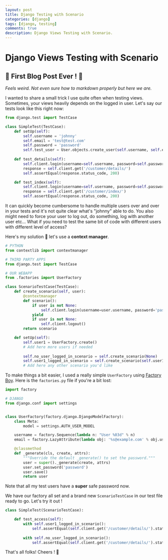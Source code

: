 ```yaml
---
layout: post
title: Django Testing with Scenario
categories: [django]
tags: [django, testing]
comments: true
description: Django Views Testing with Scenario.
---
```


# Django Views Testing with Scenario
## :tada: First Blog Post Ever ! :tada:
_Feels weird. Not even sure how to markdown properly but here we are._

I wanted to share a small trick I use quite often when testing views.
Sometimes, your views heavily depends on the logged in user.
Let's say our tests look like this right now:

```python
from django.test import TestCase

class SimpleTest(TestCase):
    def setUp(self):
        self.username = 'johnny'
        self.email = 'test@test.com'
        self.password = 'password'        
        self.test_user = User.objects.create_user(self.username, self.email, self.password)
    
    def test_details(self):
        self.client.login(username=self.username, password=self.password)
        response = self.client.get('/customer/details/')
        self.assertEqual(response.status_code, 200)

    def test_index(self):
        self.client.login(username=self.username, password=self.password)
        response = self.client.get('/customer/index/')
        self.assertEqual(response.status_code, 200)
```
It can quickly become cumbersome to handle multiple users over and over in your tests and it's not quite clear what's "johnny" able to do.
You also might need to force your user to log out, do something, log with another user etc...
What if you need to test the same bit of code with different users with different level of access? 

Here's my solution :gift: let's use a **context manager**.

```python
# PYTHON
from contextlib import contextmanager

# THIRD PARTY APPS
from django.test import TestCase

# OUR WEBAPP
from .factories import UserFactory 

class ScenarioTestCase(TestCase):
    def create_scenario(self, user):
        @contextmanager
        def scenario():
            if user is not None:
                self.client.login(username=user.username, password='password')
            yield
            if user is not None:
                self.client.logout()
        return scenario

    def setUp(self):
        self.user1 = UserFactory.create()
        # Add here more users if needed
        
        self.no_user_logged_in_scenario = self.create_scenario(None)
        self.user1_logged_in_scenario = self.create_scenario(self.user1)
        # Add here any other scenario you'd like
```

To make things a bit easier, I used a really simple `UserFactory` using [Factory Boy](https://factoryboy.readthedocs.io/en/latest/).
Here is the `factories.py` file if you're a bit lost:

```python
import factory

# DJANGO
from django.conf import settings


class UserFactory(factory.django.DjangoModelFactory):
    class Meta:
        model = settings.AUTH_USER_MODEL

    username = factory.Sequence(lambda n: "User %03d" % n)
    email = factory.LazyAttribute(lambda obj: '%s@example.com' % obj.username)

    @classmethod
    def _generate(cls, create, attrs):
        """Override the default _generate() to set the password."""
        user = super()._generate(create, attrs)
        user.set_password('password')
        user.save()
        return user
```

Note that all my test users have a **super** safe password now.

We have our factory all set and a brand new `ScenarioTestCase` in our test file ready to go. Let's try it out !


```python
class SimpleTest(ScenarioTestCase):

    def test_access(self):
        with self.user1_logged_in_scenario():
            self.assertEqual(self.client.get('/customer/details/').status_code, 200)
        
        with self.no_user_logged_in_scenario():
            self.assertEqual(self.client.get('/customer/details/').status_code, 403)

```

That's all folks! Cheers ! :beers:

